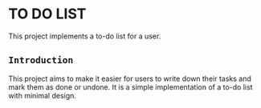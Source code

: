 # TO DO LIST

This project implements a to-do list for a user.

## `Introduction`

This project aims to make it easier for users to write down their tasks and mark them as done or undone.
It is a simple implementation of a to-do list with minimal design.
